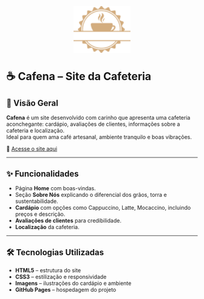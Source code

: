 <p align="center">
  <img src="images/logo.png" alt="Logo Alura+" width="150"/>
</p>

# ☕ Cafena – Site da Cafeteria

## 🏡 Visão Geral

**Cafena** é um site desenvolvido com carinho que apresenta uma cafeteria aconchegante: cardápio, avaliações de clientes, informações sobre a cafeteria e localização.  
Ideal para quem ama café artesanal, ambiente tranquilo e boas vibrações.

🔗 [Acesse o site aqui](https://codebyangell.github.io/Cafena)

---

## ✨ Funcionalidades

- Página **Home** com boas-vindas.  
- Seção **Sobre Nós** explicando o diferencial dos grãos, torra e sustentabilidade.  
- **Cardápio** com opções como Cappuccino, Latte, Mocaccino, incluindo preços e descrição.  
- **Avaliações de clientes** para credibilidade.  
- **Localização** da cafeteria.  

---

## 🛠️ Tecnologias Utilizadas

- **HTML5** – estrutura do site  
- **CSS3** – estilização e responsividade  
- **Imagens** – ilustrações do cardápio e ambiente  
- **GitHub Pages** – hospedagem do projeto  
